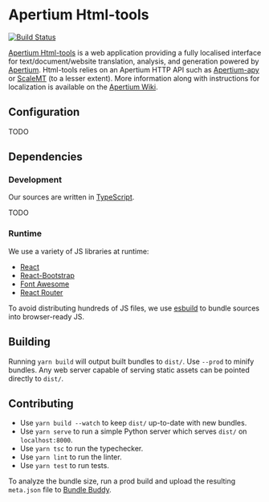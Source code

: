 # Apertium Html-tools

[![Build
Status](https://github.com/sushain97/apertium-html-tools-v2/workflows/Check/badge.svg?branch=master)](https://github.com/sushain97/apertium-html-tools-v2/actions/workflows/check.yml?query=branch%3Amaster)

[Apertium Html-tools][1] is a web application providing a fully localised
interface for text/document/website translation, analysis, and generation
powered by [Apertium][2]. Html-tools relies on an Apertium HTTP API such as
[Apertium-apy][3] or [ScaleMT][4] (to a lesser extent). More information along
with instructions for localization is available on the [Apertium Wiki][5].

## Configuration

TODO

## Dependencies

### Development

Our sources are written in [TypeScript][6].

TODO

### Runtime

We use a variety of JS libraries at runtime:

- [React](https://reactjs.org/)
- [React-Bootstrap](https://react-bootstrap.netlify.app/)
- [Font Awesome](https://fontawesome.com/)
- [React Router](https://reactrouter.com/)

To avoid distributing hundreds of JS files, we use [esbuild][7] to bundle
sources into browser-ready JS.

## Building

Running `yarn build` will output built bundles to `dist/`. Use `--prod` to
minify bundles. Any web server capable of serving static assets can be pointed
directly to `dist/`.

## Contributing

- Use `yarn build --watch` to keep `dist/` up-to-date with new bundles.
- Use `yarn serve` to run a simple Python server which serves `dist/` on
  `localhost:8000`.
- Use `yarn tsc` to run the typechecker.
- Use `yarn lint` to run the linter.
- Use `yarn test` to run tests.

To analyze the bundle size, run a prod build and upload the resulting
`meta.json` file to [Bundle Buddy][8].

[1]: http://wiki.apertium.org/wiki/Apertium-html-tools
[2]: http://apertium.org
[3]: http://wiki.apertium.org/wiki/Apertium-apy
[4]: http://wiki.apertium.org/wiki/ScaleMT
[5]: http://wiki.apertium.org/wiki/Apertium-html-tools
[6]: https://www.typescriptlang.org/
[7]: https://esbuild.github.io/
[8]: https://bundle-buddy.com/

